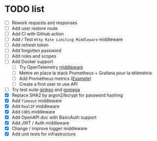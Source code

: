 # TODO list

- [ ] Rework requests and responses
- [ ] Add user restore route
- [ ] Add CI with Github action
- [ ] Add / Test `Http Rate Limiting Middleware` middleware
- [ ] Add refresh token
- [ ] Add forgotten password
- [ ] Add roles and scopes
- [ ] Add Docker support
  - [ ] Try OpenTelemetry [middleware](https://github.com/gofiber/contrib/tree/main/otelfiber)
  - [ ] Mettre en place la stack Prometheus + Grafana pour la télémétrie
  - [ ] Add Prometheus metrics ([Example](https://github.com/stefanprodan/dockprom))
  - [ ] Create a first user to use API
- [ ] Try test suite [ginkgo](https://github.com/onsi/ginkgo) and [gomega](https://github.com/onsi/gomega)
- [x] Replace SHA2 by argon2/bcrypt for password hashing
- [x] Add `Timeout` middleware
- [x] Add `RealIP` middleware
- [x] Add `CORS` middleware
- [x] Add OpenAPI doc with BasicAuth support
- [x] Add JWT / Auth middleware
- [x] Change / improve logger middleware
- [x] Add unit tests for infrastructure

